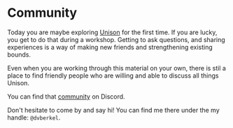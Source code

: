 # Community
Today you are maybe exploring [Unison][unison] for the first time. If you are
lucky, you get to do that during a workshop. Getting to ask questions, and
sharing experiences is a way of making new friends and strengthening existing
bounds.

Even when you are working through this material on your own, there is stil a
place to find friendly people who are willing and able to discuss all things
Unison.

You can find that [community][discord] on Discord.

Don't hesitate to come by and say hi! You can find me there under the my
handle: `@dvberkel`.

[discord]: https://unison-lang.org/discord
[unison]: https://www.unison-lang.org/
